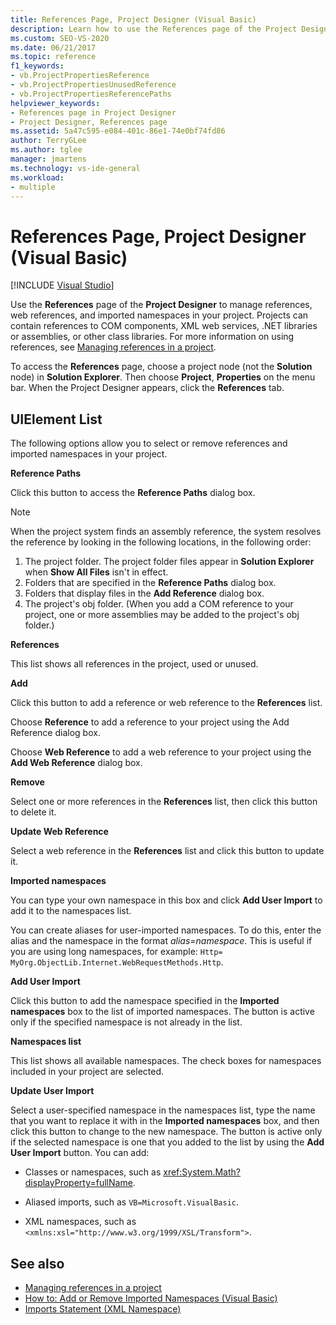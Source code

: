 ```yaml
---
title: References Page, Project Designer (Visual Basic)
description: Learn how to use the References page of the Project Designer to manage your project's references, web references, and imported namespaces.
ms.custom: SEO-VS-2020
ms.date: 06/21/2017
ms.topic: reference
f1_keywords:
- vb.ProjectPropertiesReference
- vb.ProjectPropertiesUnusedReference
- vb.ProjectPropertiesReferencePaths
helpviewer_keywords:
- References page in Project Designer
- Project Designer, References page
ms.assetid: 5a47c595-e084-401c-86e1-74e0bf74fd86
author: TerryGLee
ms.author: tglee
manager: jmartens
ms.technology: vs-ide-general
ms.workload:
- multiple
---
```

# References Page, Project Designer (Visual Basic)

 [!INCLUDE [Visual Studio](~/includes/applies-to-version/vs-windows-only.md)]

Use the **References** page of the **Project Designer** to manage references, web references, and imported namespaces in your project. Projects can contain references to COM components, XML web services, .NET libraries or assemblies, or other class libraries. For more information on using references, see [Managing references in a project](../../ide/managing-references-in-a-project.md).

To access the **References** page, choose a project node (not the **Solution** node) in **Solution Explorer**. Then choose **Project**, **Properties** on the menu bar. When the Project Designer appears, click the **References** tab.

## UIElement List

The following options allow you to select or remove references and imported namespaces in your project.

**Reference Paths**

Click this button to access the **Reference Paths** dialog box.

> [!NOTE]
> When the project system finds an assembly reference, the system resolves the reference by looking in the following locations, in the following order:
>
> 1. The project folder. The project folder files appear in **Solution Explorer** when **Show All Files** isn't in effect.
> 2. Folders that are specified in the **Reference Paths** dialog box.
> 3. Folders that display files in the **Add Reference** dialog box.
> 4. The project's obj folder. (When you add a COM reference to your project, one or more assemblies may be added to the project's obj folder.)

 **References**

This list shows all references in the project, used or unused.

 **Add**

Click this button to add a reference or web reference to the **References** list.

Choose **Reference** to add a reference to your project using the Add Reference dialog box.

Choose **Web Reference** to add a web reference to your project using the **Add Web Reference** dialog box.

 **Remove**

Select one or more references in the **References** list, then click this button to delete it.

 **Update Web Reference**

Select a web reference in the **References** list and click this button to update it.

 **Imported namespaces**

You can type your own namespace in this box and click **Add User Import** to add it to the namespaces list.

You can create aliases for user-imported namespaces. To do this, enter the alias and the namespace in the format *alias*=*namespace*. This is useful if you are using long namespaces, for example: `Http= MyOrg.ObjectLib.Internet.WebRequestMethods.Http`.

 **Add User Import**

Click this button to add the namespace specified in the **Imported namespaces** box to the list of imported namespaces. The button is active only if the specified namespace is not already in the list.

 **Namespaces list**

This list shows all available namespaces. The check boxes for namespaces included in your project are selected.

 **Update User Import**

Select a user-specified namespace in the namespaces list, type the name that you want to replace it with in the **Imported namespaces** box, and then click this button to change to the new namespace. The button is active only if the selected namespace is one that you added to the list by using the **Add User Import** button. You can add:

- Classes or namespaces, such as <xref:System.Math?displayProperty=fullName>.

- Aliased imports, such as `VB=Microsoft.VisualBasic`.

- XML namespaces, such as `<xmlns:xsl="http://www.w3.org/1999/XSL/Transform">`.

## See also

- [Managing references in a project](../../ide/managing-references-in-a-project.md)
- [How to: Add or Remove Imported Namespaces (Visual Basic)](../../ide/how-to-add-or-remove-imported-namespaces-visual-basic.md)
- [Imports Statement (XML Namespace)](/dotnet/visual-basic/language-reference/statements/imports-statement-xml-namespace)
